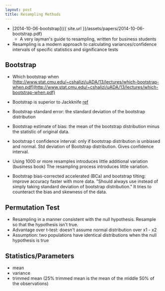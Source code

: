 ```yaml
---
layout: post
title: Resampling Methods
---
```


- [2014-10-06-bootstrap]({{ site.url }}/assets/papers/2014-10-06-bootstrap.pdf)
    - A very layman's guide to resampling, written for business students
- Resampling is a modern approach to calculating variances/confidence intervals of specific statistics and significance tests

## Bootstrap

- Which bootstrap when [http://www.stat.cmu.edu/~cshalizi/uADA/13/lectures/which-bootstrap-when.pdf](http://www.stat.cmu.edu/~cshalizi/uADA/13/lectures/which-bootstrap-when.pdf)

- Bootstrap is superior to Jackknife [ref](http://stats.stackexchange.com/questions/21023/bootstrap-vs-jackknife)
- Bootstrap standard error: the standard deviation of the bootstrap distribution
- Bootstrap estimate of bias: the mean of the bootstrap distribution minus the statistic of original data.
- bootstrap t confidence interval: only if bootstrap distribution is unbiased and normal. Std deviation of Bootstrap distribution. Gives confidence interval.
- Using 1000 or more resamples introduces little additional variation (business book) The resampling process introduces little variation.
- Bootstrap bias-corrected accelerated (BCa) and bootstrap tilting: improve accuracy faster with more data. "Should always use instead of simply taking standard deviation of bootstrap distribution." It tries to counteract the bias and skewness of the data.

## Permutation Test

- Resampling in a manner consistent with the null hypothesis. Resample so that the hypothesis isn't true.
- Advantage over t-test: doesn't assume normal distribution over x1 - x2
- Assumption: two populations have identical distributions when the null hypothesis is true

## Statistics/Parameters

- mean
- variance
- trimmed mean (25% trimmed mean is the mean of the middle 50% of the observations)


